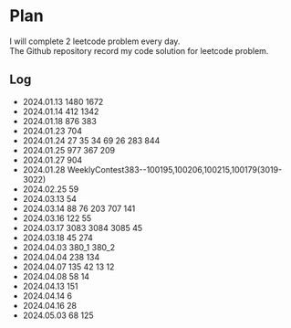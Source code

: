 # Plan
I will complete 2 leetcode problem every day.  
The Github repository record my code solution for leetcode problem.

## Log
- 2024.01.13 1480 1672
- 2024.01.14 412 1342
- 2024.01.18 876 383
- 2024.01.23 704
- 2024.01.24 27 35 34 69 26 283 844
- 2024.01.25 977 367 209                     
- 2024.01.27 904
- 2024.01.28 WeeklyContest383--100195,100206,100215,100179(3019-3022)
- 2024.02.25 59
- 2024.03.13 54 
- 2024.03.14 88 76 203 707 141 
- 2024.03.16 122 55
- 2024.03.17 3083 3084 3085 45
- 2024.03.18 45 274
- 2024.04.03 380_1 380_2
- 2024.04.04 238 134
- 2024.04.07 135 42 13 12
- 2024.04.08 58 14 
- 2024.04.13 151
- 2024.04.14 6
- 2024.04.16 28
- 2024.05.03 68 125
